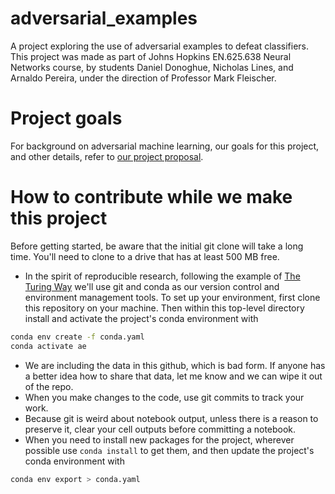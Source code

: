# adversarial_examples
A project exploring the use of adversarial examples to defeat classifiers. This project was made as part of Johns Hopkins EN.625.638 Neural Networks course, by students Daniel Donoghue, Nicholas Lines, and Arnaldo Pereira, under the direction of Professor Mark Fleischer.

# Project goals
For background on adversarial machine learning, our goals for this project, and other details, refer to [our project proposal](Project_Proposal_Adversarial_Examples.pdf).

# How to contribute while we make this project
Before getting started, be aware that the initial git clone will take a long time. You'll need to clone to a drive that has at least 500 MB free. 
* In the spirit of reproducible research, following the example of [The Turing Way](https://the-turing-way.netlify.app/reproducible-research/renv.html) we'll use git and conda as our version control and environment management tools. To set up your environment, first clone this repository on your machine. Then within this top-level directory install and activate the project's conda environment with 
```Bash
conda env create -f conda.yaml
conda activate ae
```
* We are including the data in this github, which is bad form. If anyone has a better idea how to share that data, let me know and we can wipe it out of the repo. 
* When you make changes to the code, use git commits to track your work.
* Because git is weird about notebook output, unless there is a reason to preserve it, clear your cell outputs before committing a notebook.
* When you need to install new packages for the project, wherever possible use `conda install` to get them, and then update the project's conda environment with 
```Bash
conda env export > conda.yaml
```
